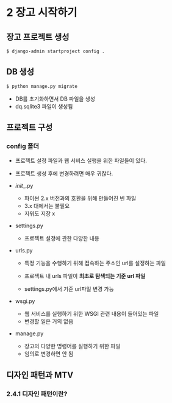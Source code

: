 # 2 장고 시작하기

## 장고 프로젝트 생성
```bash
$ django-admin startproject config .
```



## DB 생성

```bash
$ python manage.py migrate
```

- DB를 초기화하면서 DB 파일을 생성
- dq.sqlite3 파일이 생성됨



## 프로젝트 구성

### config 폴더

- 프로젝트 설정 파일과 웹 서비스 실행을 위한 파일들이 있다. 
- 프로젝트 생성 후에 변경하려면 매우 귀찮다.



- _init__.py 

  - 파이썬 2.x 버전과의 호환을 위해 만들어진 빈 파일
  - 3.x 대에서는 불필요
  - 지워도 지장 x

- settings.py 

  - 프로젝트 설정에 관한 다양한 내용

- urls.py

  - 특정 기능을 수행하기 위해 접속하는 주소인 url를 설정하는 파일
  - 프로젝트 내 urls 파일이 **최초로 탐색되는 기준 url 파일**

  - settings.py에서 기준 url파일 변경 가능

- wsgi.py

  - 웹 서비스를 실행하기 위한 WSGI 관련 내용이 들어있는 파일
  - 변경할 일은 거의 없음

- manage.py
  - 장고의 다양한 명령어를 실행하기 위한 파일
  - 임의로 변경하면 안 됨



## 디자인 패턴과 MTV

### 2.4.1 디자인 패턴이란?

